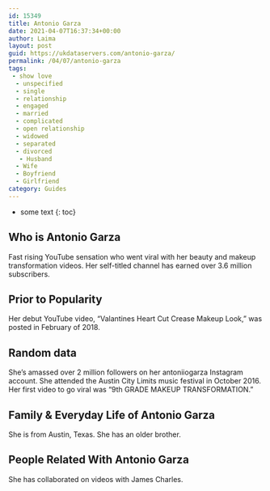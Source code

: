 ```yaml
---
id: 15349
title: Antonio Garza
date: 2021-04-07T16:37:34+00:00
author: Laima
layout: post
guid: https://ukdataservers.com/antonio-garza/
permalink: /04/07/antonio-garza
tags:
 - show love
  - unspecified
  - single
  - relationship
  - engaged
  - married
  - complicated
  - open relationship
  - widowed
  - separated
  - divorced
   - Husband
  - Wife
  - Boyfriend
  - Girlfriend
category: Guides
---
```


* some text
{: toc}


## Who is Antonio Garza
                  
                  
                  
Fast rising YouTube sensation who went viral with her beauty and makeup transformation videos. Her self-titled channel has earned over 3.6 million subscribers. 
                  
              
            
              
            
                
                
                
## Prior to Popularity
                  
                  
                  
Her debut YouTube video, &#8220;Valantines Heart Cut Crease Makeup Look,&#8221; was posted in February of 2018. 
                  
              
            
              
            
                
                
                
## Random data
                  
                  
                  
She&#8217;s amassed over 2 million followers on her antoniiogarza Instagram account. She attended the Austin City Limits music festival in October 2016. Her first video to go viral was &#8220;9th GRADE MAKEUP TRANSFORMATION.&#8221; 
                  
              
            
              
            
                
                
                
## Family & Everyday Life of Antonio Garza
                  
                  
                  
She is from Austin, Texas. She has an older brother. 
                  
              
            
              
            
                
                
                
## People Related With Antonio Garza
                  
                  
                  
She has collaborated on videos with James Charles. 
                  
              
            
              
            
                
              
            
              
              
            
            
              
            
          
          
          